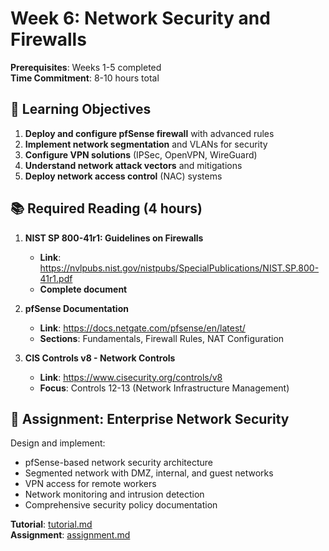 # Week 6: Network Security and Firewalls

**Prerequisites**: Weeks 1-5 completed  
**Time Commitment**: 8-10 hours total  

## 🎯 Learning Objectives

1. **Deploy and configure pfSense firewall** with advanced rules
2. **Implement network segmentation** and VLANs for security
3. **Configure VPN solutions** (IPSec, OpenVPN, WireGuard)
4. **Understand network attack vectors** and mitigations
5. **Deploy network access control** (NAC) systems

## 📚 Required Reading (4 hours)

1. **NIST SP 800-41r1: Guidelines on Firewalls**
   - **Link**: https://nvlpubs.nist.gov/nistpubs/SpecialPublications/NIST.SP.800-41r1.pdf
   - **Complete document**

2. **pfSense Documentation**
   - **Link**: https://docs.netgate.com/pfsense/en/latest/
   - **Sections**: Fundamentals, Firewall Rules, NAT Configuration

3. **CIS Controls v8 - Network Controls**
   - **Link**: https://www.cisecurity.org/controls/v8
   - **Focus**: Controls 12-13 (Network Infrastructure Management)

## 🎯 Assignment: Enterprise Network Security

Design and implement:
- pfSense-based network security architecture
- Segmented network with DMZ, internal, and guest networks
- VPN access for remote workers
- Network monitoring and intrusion detection
- Comprehensive security policy documentation

**Tutorial**: [tutorial.md](tutorial.md)  
**Assignment**: [assignment.md](assignment.md)